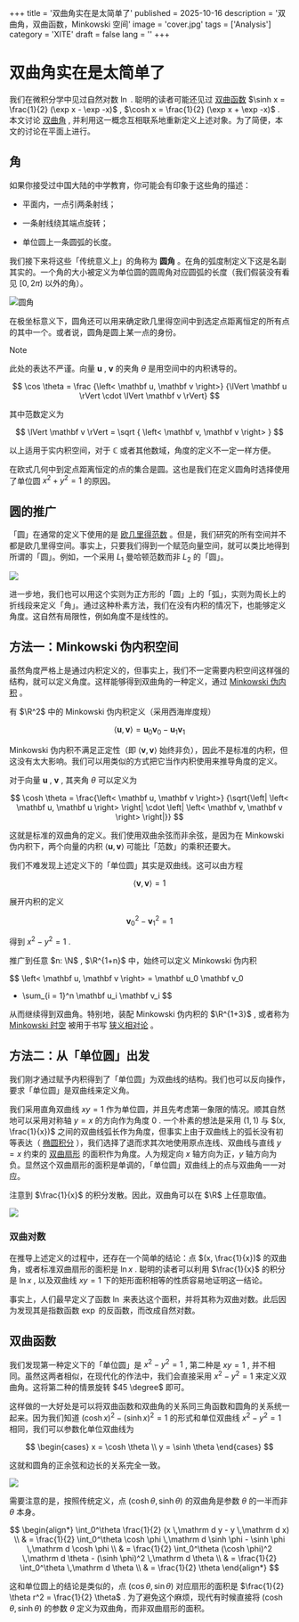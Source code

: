 +++
title = '双曲角实在是太简单了'
published = 2025-10-16
description = '双曲角，双曲函数，Minkowski 空间'
image = 'cover.jpg'
tags = ['Analysis']
category = 'XITE'
draft = false
lang = ''
+++

# 双曲角实在是太简单了

我们在微积分学中见过自然对数 $\ln$ . 聪明的读者可能还见过 [双曲函数](https://zh.wikipedia.org/wiki/%E5%8F%8C%E6%9B%B2%E8%A7%92) $\sinh x = \frac{1}{2} (\exp x - \exp -x)$ , $\cosh x = \frac{1}{2} (\exp x + \exp -x)$ . 本文讨论 [双曲角](https://zh.wikipedia.org/wiki/%E5%8F%8C%E6%9B%B2%E8%A7%92) , 并利用这一概念互相联系地重新定义上述对象。为了简便，本文的讨论在平面上进行。

## 角

如果你接受过中国大陆的中学教育，你可能会有印象于这些角的描述：

- 平面内，一点引两条射线；

- 一条射线绕其端点旋转；

- 单位圆上一条圆弧的长度。

我们接下来将这些「传统意义上」的角称为 **圆角** 。在角的弧度制定义下这是名副其实的。一个角的大小被定义为单位圆的圆周角对应圆弧的长度（我们假装没有看见 $[0, 2\pi)$ 以外的角）。

![圆角](circ.svg)

在极坐标意义下，圆角还可以用来确定欧几里得空间中到选定点距离恒定的所有点的其中一个。或者说，圆角是圆上某一点的身份。

> [!NOTE]
> 
> 此处的表达不严谨。向量 $\mathbf u$ , $\mathbf v$ 的夹角 $\theta$ 是用空间中的内积诱导的。
> 
> $$
> \cos \theta = 
> \frac {\left< \mathbf u, \mathbf v \right>}
> {\lVert \mathbf u \rVert \cdot \lVert \mathbf v \rVert}
> $$
> 
> 其中范数定义为
> 
> $$
> \lVert \mathbf v \rVert = \sqrt { \left< \mathbf v, \mathbf v \right> }
> $$
> 
> 以上适用于实内积空间，对于 $\mathbb C$ 或者其他数域，角度的定义不一定一样方便。

在欧式几何中到定点距离恒定的点的集合是圆。这也是我们在定义圆角时选择使用了单位圆 $x^2 + y^2 = 1$ 的原因。

## 圆的推广

「圆」在通常的定义下使用的是 [欧几里得范数](https://zh.wikipedia.org/wiki/%E6%AC%A7%E5%87%A0%E9%87%8C%E5%BE%97%E8%B7%9D%E7%A6%BB) 。但是，我们研究的所有空间并不都是欧几里得空间。事实上，只要我们得到一个赋范向量空间，就可以类比地得到所谓的「圆」。例如，一个采用 $L_1$ 曼哈顿范数而非 $L_2$ 的「圆」。

![](manhattan.svg)

进一步地，我们也可以用这个实则为正方形的「圆」上的「弧」，实则为周长上的折线段来定义「角」。通过这种朴素方法，我们在没有内积的情况下，也能够定义角度。这自然有局限性，例如角度不是线性的。

## 方法一：Minkowski 伪内积空间

虽然角度严格上是通过内积定义的，但事实上，我们不一定需要内积空间这样强的结构，就可以定义角度。这样能够得到双曲角的一种定义，通过 [Minkowski 伪内积](https://zh.wikipedia.org/wiki/%E9%96%94%E8%80%83%E6%96%AF%E5%9F%BA%E6%99%82%E7%A9%BA#%E6%95%B0%E5%AD%A6%E7%BB%93%E6%9E%84) 。

有 $\R^2$ 中的 Minkowski 伪内积定义（采用西海岸度规）

$$
\left< \mathbf u, \mathbf v \right>
= \mathbf u_0 \mathbf v_0 - \mathbf u_1 \mathbf v_1
$$

Minkowski 伪内积不满足正定性（即 $\left< \mathbf v, \mathbf v \right>$ 始终非负），因此不是标准的内积，但这没有太大影响。我们可以用类似的方式把它当作内积使用来推导角度的定义。

对于向量 $\mathbf u$ , $\mathbf v$ , 其夹角 $\theta$ 可以定义为

$$
\cosh \theta =
\frac{\left< \mathbf u, \mathbf v \right>}
{\sqrt{\left| \left< \mathbf u, \mathbf u \right> \right|
\cdot \left| \left< \mathbf v, \mathbf v \right> \right|}}
$$

这就是标准的双曲角的定义。我们使用双曲余弦而非余弦，是因为在 Minkowski 伪内积下，两个向量的内积 $\left< \mathbf u, \mathbf v \right>$ 可能比「范数」的乘积还要大。

我们不难发现上述定义下的「单位圆」其实是双曲线。这可以由方程

$$
\left< \mathbf v, \mathbf v \right> = 1
$$

展开内积的定义

$$
\mathbf v_0^2 - \mathbf v_1^2 = 1
$$

得到 $x^2 - y^2 = 1$ .

推广到任意 $n: \N$ , $\R^{1+n}$ 中，始终可以定义 Minkowski 伪内积

$$
\left< \mathbf u, \mathbf v \right>
= \mathbf u_0 \mathbf v_0
- \sum_{i = 1}^n \mathbf u_i \mathbf v_i
$$

从而继续得到双曲角。特别地，装配 Minkowski 伪内积的 $\R^{1+3}$ , 或者称为 [Minkowski 时空](https://zh.wikipedia.org/wiki/%E9%96%94%E8%80%83%E6%96%AF%E5%9F%BA%E6%99%82%E7%A9%BA) 被用于书写 [狭义相对论](https://zh.wikipedia.org/wiki/%E7%8B%AD%E4%B9%89%E7%9B%B8%E5%AF%B9%E8%AE%BA) 。

## 方法二：从「单位圆」出发

我们刚才通过赋予内积得到了「单位圆」为双曲线的结构。我们也可以反向操作，要求「单位圆」是双曲线来定义角。

我们采用直角双曲线 $xy = 1$ 作为单位圆，并且先考虑第一象限的情况。顺其自然地可以采用对称轴 $y = x$ 的方向作为角度 $0$ . 一个朴素的想法是采用 $(1, 1)$ 与 $(x, \frac{1}{x})$ 之间的双曲线弧长作为角度，但事实上由于双曲线上的弧长没有初等表达（ [椭圆积分](https://zh.wikipedia.org/wiki/%E6%A4%AD%E5%9C%86%E7%A7%AF%E5%88%86) ），我们选择了退而求其次地使用原点连线、双曲线与直线 $y = x$ 约束的 [双曲扇形](https://zh.wikipedia.org/wiki/%E9%9B%99%E6%9B%B2%E7%B7%9A%E6%89%87%E5%BD%A2) 的面积作为角度。人为规定向 $x$ 轴方向为正，$y$ 轴方向为负。显然这个双曲扇形的面积是单调的，「单位圆」双曲线上的点与双曲角一一对应。

注意到 $\frac{1}{x}$ 的积分发散。因此，双曲角可以在 $\R$ 上任意取值。

![](hyp.svg)

### 双曲对数

在推导上述定义的过程中，还存在一个简单的结论：点 $(x, \frac{1}{x})$ 的双曲角，或者标准双曲扇形的面积是 $\ln x$ . 聪明的读者可以利用 $\frac{1}{x}$ 的积分是 $\ln x$ , 以及双曲线 $xy = 1$ 下的矩形面积相等的性质容易地证明这一结论。

事实上，人们最早定义了函数 $\ln$ 来表达这个面积，并将其称为双曲对数。此后因为发现其是指数函数 $\exp$ 的反函数，而改成自然对数。

## 双曲函数

我们发现第一种定义下的「单位圆」是 $x^2 - y^2 = 1$ , 第二种是 $xy = 1$ , 并不相同。虽然这两者相似，在现代化的作法中，我们会直接采用 $x^2 - y^2 = 1$ 来定义双曲角。这将第二种的情景旋转 $45 \degree$ 即可。

这样做的一大好处是可以将双曲函数和双曲角的关系同三角函数和圆角的关系统一起来。因为我们知道 $(\cosh x)^2 - (\sinh x)^2 = 1$ 的形式和单位双曲线 $x^2 - y^2 = 1$ 相同，我们可以参数化单位双曲线为

$$
\begin{cases}
x = \cosh \theta \\
y = \sinh \theta
\end{cases}
$$

这就和圆角的正余弦和边长的关系完全一致。

![](hyp-trig.svg)

需要注意的是，按照传统定义，点 $(\cosh \theta, \sinh \theta)$ 的双曲角是参数 $\theta$ 的一半而非 $\theta$ 本身。

$$
\begin{align*}
\int_0^\theta \frac{1}{2} (x \,\mathrm d y - y \,\mathrm d x) \\
& = \frac{1}{2} \int_0^\theta
\cosh \phi \,\mathrm d \sinh \phi - \sinh \phi \,\mathrm d \cosh \phi \\
& = \frac{1}{2} \int_0^\theta
(\cosh \phi)^2 \,\mathrm d \theta - (\sinh \phi)^2 \,\mathrm d \theta \\
& = \frac{1}{2} \int_0^\theta \,\mathrm d \theta \\
& = \frac{1}{2} \theta
\end{align*}
$$

这和单位圆上的结论是类似的，点 $(\cos \theta, \sin \theta)$ 对应扇形的面积是 $\frac{1}{2} \theta r^2 = \frac{1}{2} \theta$ . 为了避免这个麻烦，现代有时候直接将 $(\cosh \theta, \sinh \theta)$ 的参数 $\theta$ 定义为双曲角，而非双曲扇形的面积。

